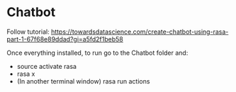 # Chatbot

Follow tutorial: https://towardsdatascience.com/create-chatbot-using-rasa-part-1-67f68e89ddad?gi=a5fd2f1beb58

Once everything installed, to run go to the Chatbot folder and:
- source activate rasa
- rasa x
- (In another terminal window) rasa run actions

